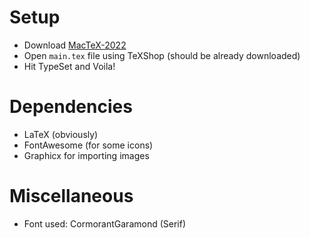 # Setup

- Download [MacTeX-2022](https://tug.org/mactex/mactex-download.html)
- Open `main.tex` file using TeXShop (should be already downloaded)
- Hit TypeSet and Voila!


# Dependencies

- LaTeX (obviously)
- FontAwesome (for some icons)
- Graphicx for importing images

# Miscellaneous

- Font used: CormorantGaramond (Serif)

